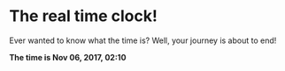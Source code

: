 # The real time clock!

Ever wanted to know what the time is? Well, your journey is about to end!

**The time is Nov 06, 2017, 02:10**